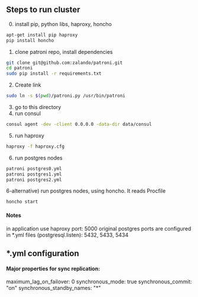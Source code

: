 ##  Steps to run cluster

0) install pip, python libs, haproxy, honcho
```bash
apt-get install pip haproxy
pip install honcho
``` 
1) clone patroni repo, install dependencies
```bash
git clone git@github.com:zalando/patroni.git
cd patroni
sudo pip install -r requirements.txt
```
2) Create link
```bash
sudo ln -s $(pwd)/patroni.py /usr/bin/patroni
```
3) go to this directory
4) run consul
```bash
consul agent -dev -client 0.0.0.0 -data-dir data/consul
```
5) run haproxy
```bash
haproxy -f haproxy.cfg
```
6) run postgres nodes
```bash
patroni postgres0.yml
patroni postgres1.yml
patroni postgres2.yml
```
6-alternative) run postgres nodes, using honcho. It reads Procfile
```bash
honcho start
```
#### Notes
in application use haproxy port: 5000
original postgres ports are configured in *.yml files (postgresql.listen): 5432, 5433, 5434

## *.yml configuration

#### Major properties for sync replication:
maximum_lag_on_failover: 0
synchronous_mode: true
synchronous_commit: "on"
synchronous_standby_names: "*"